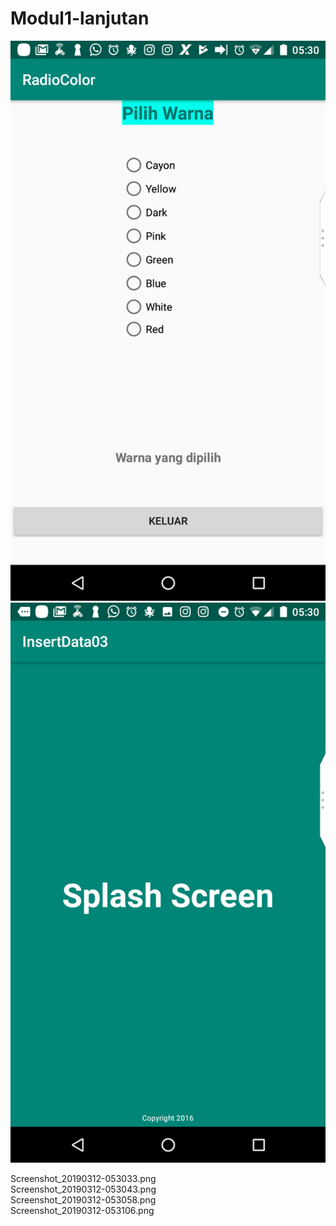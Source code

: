 # Modul1-lanjutan

![alt text](https://github.com/akuian/Modul1-lanjutan/blob/master/Screenshot_20190312-053010.png)
![alt text](https://github.com/akuian/Modul1-lanjutan/blob/master/Screenshot_20190312-053030.png)
	
	
Screenshot_20190312-053033.png		
Screenshot_20190312-053043.png		
Screenshot_20190312-053058.png		
Screenshot_20190312-053106.png
